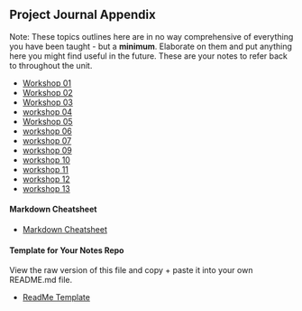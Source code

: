## Project Journal Appendix

Note: These topics outlines here are in no way comprehensive of everything you have been taught - but a **minimum**. Elaborate on them and put anything here you might find useful in the future. These are your notes to refer back to throughout the unit.

+ [Workshop 01](https://github.com/KyleGoslan/Digital-Media-Design/blob/master/Notes/01.md)
+ [Workshop 02](https://github.com/KyleGoslan/Digital-Media-Design/blob/master/Notes/02.md)
+ [Workshop 03](https://github.com/KyleGoslan/Digital-Media-Design/blob/master/Notes/03.md)
+ [workshop 04](https://github.com/KyleGoslan/Digital-Media-Design/blob/master/Notes/04.md)
+ [Workshop 05](https://github.com/KyleGoslan/Digital-Media-Design/blob/master/Notes/05.md)
+ [workshop 06](https://github.com/KyleGoslan/Digital-Media-Design/blob/master/Notes/06.md)
+ [workshop 07](https://github.com/KyleGoslan/Digital-Media-Design/blob/master/Notes/07.md)
+ [workshop 09](https://github.com/KyleGoslan/Digital-Media-Design/blob/master/Notes/09.md)
+ [workshop 10](https://github.com/KyleGoslan/Digital-Media-Design/blob/master/Notes/10.md)
+ [workshop 11](https://github.com/KyleGoslan/Digital-Media-Design/blob/master/Notes/11.md)
+ [workshop 12](https://github.com/KyleGoslan/Digital-Media-Design/blob/master/Notes/12.md)
+ [workshop 13](https://github.com/KyleGoslan/Digital-Media-Design/blob/master/Notes/13.md)

#### Markdown Cheatsheet
+ [Markdown Cheatsheet](https://guides.github.com/features/mastering-markdown/)

#### Template for Your Notes Repo
View the raw version of this file and copy + paste it into your own README.md file. 
+ [ReadMe Template](https://github.com/KyleGoslan/Digital-Media-Design/blob/master/Notes/Template.md)
